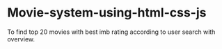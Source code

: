 # Movie-system-using-html-css-js
To find top 20 movies with best imb rating according to user search with overview. 
